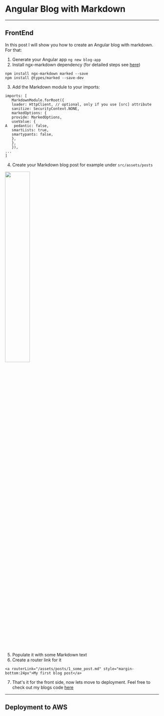# Angular Blog with Markdown

___

## FrontEnd

In this post I will show you how to create an Angular blog with markdown. For that:

1. Generate your Angular app `ng new blog-app`
2. Install ngx-markdown dependency (for detailed steps
   see [here](https://www.npmjs.com/package/ngx-markdown#installation))

```
npm install ngx-markdown marked --save
npm install @types/marked --save-dev
```

3. Add the Markdown module to your imports:

```
imports: [
   MarkdownModule.forRoot({
   loader: HttpClient, // optional, only if you use [src] attribute
   sanitize: SecurityContext.NONE,
   markedOptions: {
   provide: MarkedOptions,
   useValue: {
A   pedantic: false,
   smartLists: true,
   smartypants: false,
   },
   },
   }),
...
]
```
4. Create your Markdown blog post for example under `src/assets/posts`
<img src="assets/images/markdown_post_structure.png" width="40%" height="40%">

5. Populate it with some Markdown text
6. Create a router link for it
```
<a routerLink="/assets/posts/1_some_post.md" style="margin-bottom:24px">My first blog post</a>
```
7. That's it for the front side, now lets move to deployment.
Feel free to check out my blogs code [here](https://github.com/asgarov1/my-blog)

___

## Deployment to AWS

